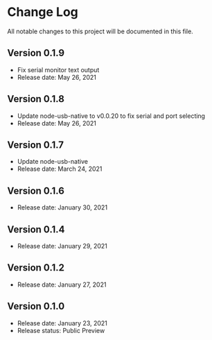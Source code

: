 # Change Log
All notable changes to this project will be documented in this file.

## Version 0.1.9
- Fix serial monitor text output
- Release date: May 26, 2021

## Version 0.1.8
- Update node-usb-native to v0.0.20 to fix serial and port selecting
- Release date: May 26, 2021

## Version 0.1.7
- Update node-usb-native
- Release date: March 24, 2021

## Version 0.1.6
- Release date: January 30, 2021

## Version 0.1.4
- Release date: January 29, 2021

## Version 0.1.2
- Release date: January 27, 2021

## Version 0.1.0

- Release date: January 23, 2021
- Release status: Public Preview
